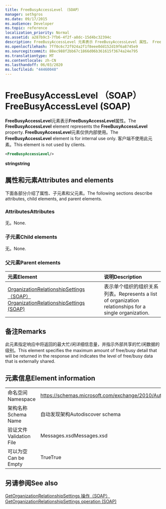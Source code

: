 ```yaml
---
title: FreeBusyAccessLevel （SOAP）
manager: sethgros
ms.date: 09/17/2015
ms.audience: Developer
ms.topic: reference
localization_priority: Normal
ms.assetid: a287b9c3-7fb6-4f2f-a8dc-15d4bc32394c
description: FreeBusyAccessLevel 元素表示 FreeBusyAccessLevel 属性。 FreeBusyAccessLevel 元素仅供内部使用。 客户端不使用此元素。
ms.openlocfilehash: 7ff0c6c72f924a2f1f8eee0dd152d19f6a8745e9
ms.sourcegitcommit: 88ec988f2bb67c1866d06b361615f3674a24e795
ms.translationtype: MT
ms.contentlocale: zh-CN
ms.lasthandoff: 06/03/2020
ms.locfileid: "44460048"
---
```

# <a name="freebusyaccesslevel-soap"></a><span data-ttu-id="84d31-105">FreeBusyAccessLevel （SOAP）</span><span class="sxs-lookup"><span data-stu-id="84d31-105">FreeBusyAccessLevel (SOAP)</span></span>

<span data-ttu-id="84d31-106">**FreeBusyAccessLevel**元素表示**FreeBusyAccessLevel**属性。</span><span class="sxs-lookup"><span data-stu-id="84d31-106">The **FreeBusyAccessLevel** element represents the **FreeBusyAccessLevel** property.</span></span> <span data-ttu-id="84d31-107">**FreeBusyAccessLevel**元素仅供内部使用。</span><span class="sxs-lookup"><span data-stu-id="84d31-107">The **FreeBusyAccessLevel** element is for internal use only.</span></span> <span data-ttu-id="84d31-108">客户端不使用此元素。</span><span class="sxs-lookup"><span data-stu-id="84d31-108">This element is not used by clients.</span></span> 
  
```XML
<FreeBusyAccessLevel/>
```

 <span data-ttu-id="84d31-109">**string**</span><span class="sxs-lookup"><span data-stu-id="84d31-109">**string**</span></span>
## <a name="attributes-and-elements"></a><span data-ttu-id="84d31-110">属性和元素</span><span class="sxs-lookup"><span data-stu-id="84d31-110">Attributes and elements</span></span>

<span data-ttu-id="84d31-111">下面各部分介绍了属性、子元素和父元素。</span><span class="sxs-lookup"><span data-stu-id="84d31-111">The following sections describe attributes, child elements, and parent elements.</span></span>
  
### <a name="attributes"></a><span data-ttu-id="84d31-112">Attributes</span><span class="sxs-lookup"><span data-stu-id="84d31-112">Attributes</span></span>

<span data-ttu-id="84d31-113">无。</span><span class="sxs-lookup"><span data-stu-id="84d31-113">None.</span></span>
  
### <a name="child-elements"></a><span data-ttu-id="84d31-114">子元素</span><span class="sxs-lookup"><span data-stu-id="84d31-114">Child elements</span></span>

<span data-ttu-id="84d31-115">无。</span><span class="sxs-lookup"><span data-stu-id="84d31-115">None.</span></span>
  
### <a name="parent-elements"></a><span data-ttu-id="84d31-116">父元素</span><span class="sxs-lookup"><span data-stu-id="84d31-116">Parent elements</span></span>

|<span data-ttu-id="84d31-117">**元素**</span><span class="sxs-lookup"><span data-stu-id="84d31-117">**Element**</span></span>|<span data-ttu-id="84d31-118">**说明**</span><span class="sxs-lookup"><span data-stu-id="84d31-118">**Description**</span></span>|
|:-----|:-----|
|[<span data-ttu-id="84d31-119">OrganizationRelationshipSettings （SOAP）</span><span class="sxs-lookup"><span data-stu-id="84d31-119">OrganizationRelationshipSettings (SOAP)</span></span>](organizationrelationshipsettings-soap.md) <br/> |<span data-ttu-id="84d31-120">表示单个组织的组织关系列表。</span><span class="sxs-lookup"><span data-stu-id="84d31-120">Represents a list of organization relationships for a single organization.</span></span>  <br/> |
   
## <a name="remarks"></a><span data-ttu-id="84d31-121">备注</span><span class="sxs-lookup"><span data-stu-id="84d31-121">Remarks</span></span>

<span data-ttu-id="84d31-122">此元素指定响应中将返回的最大忙/闲详细信息量，并指示外部共享的忙/闲数据的级别。</span><span class="sxs-lookup"><span data-stu-id="84d31-122">This element specifies the maximum amount of free/busy detail that will be returned in the response and indicates the level of free/busy data that is externally shared.</span></span> 
  
## <a name="element-information"></a><span data-ttu-id="84d31-123">元素信息</span><span class="sxs-lookup"><span data-stu-id="84d31-123">Element information</span></span>

|||
|:-----|:-----|
|<span data-ttu-id="84d31-124">命名空间</span><span class="sxs-lookup"><span data-stu-id="84d31-124">Namespace</span></span>  <br/> |https://schemas.microsoft.com/exchange/2010/Autodiscover  <br/> |
|<span data-ttu-id="84d31-125">架构名称</span><span class="sxs-lookup"><span data-stu-id="84d31-125">Schema Name</span></span>  <br/> |<span data-ttu-id="84d31-126">自动发现架构</span><span class="sxs-lookup"><span data-stu-id="84d31-126">Autodiscover schema</span></span>  <br/> |
|<span data-ttu-id="84d31-127">验证文件</span><span class="sxs-lookup"><span data-stu-id="84d31-127">Validation File</span></span>  <br/> |<span data-ttu-id="84d31-128">Messages.xsd</span><span class="sxs-lookup"><span data-stu-id="84d31-128">Messages.xsd</span></span>  <br/> |
|<span data-ttu-id="84d31-129">可以为空</span><span class="sxs-lookup"><span data-stu-id="84d31-129">Can be Empty</span></span>  <br/> |<span data-ttu-id="84d31-130">True</span><span class="sxs-lookup"><span data-stu-id="84d31-130">True</span></span>  <br/> |
   
## <a name="see-also"></a><span data-ttu-id="84d31-131">另请参阅</span><span class="sxs-lookup"><span data-stu-id="84d31-131">See also</span></span>



[<span data-ttu-id="84d31-132">GetOrganizationRelationshipSettings 操作（SOAP）</span><span class="sxs-lookup"><span data-stu-id="84d31-132">GetOrganizationRelationshipSettings operation (SOAP)</span></span>](getorganizationrelationshipsettings-operation-soap.md)

